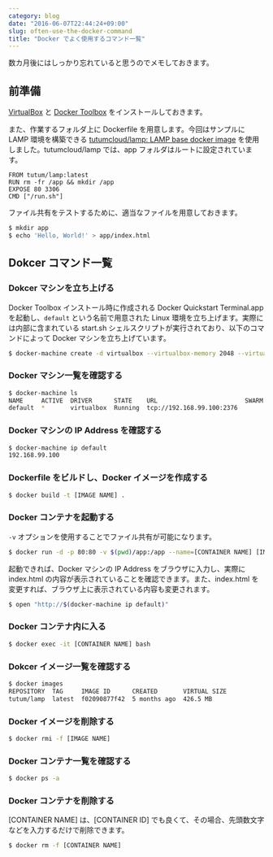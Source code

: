 ```yaml
---
category: blog
date: "2016-06-07T22:44:24+09:00"
slug: often-use-the-docker-command
title: "Docker でよく使用するコマンド一覧"
---
```


数カ月後にはしっかり忘れていると思うのでメモしておきます。

## 前準備

[VirtualBox](https://www.virtualbox.org/) と [Docker Toolbox](https://www.docker.com/docker-toolbox) をインストールしておきます。

また、作業するフォルダ上に Dockerfile を用意します。今回はサンプルに LAMP 環境を構築できる [tutumcloud/lamp: LAMP base docker image](https://github.com/tutumcloud/lamp) を使用しました。tutumcloud/lamp では、app フォルダはルートに設定されています。

```
FROM tutum/lamp:latest
RUN rm -fr /app && mkdir /app
EXPOSE 80 3306
CMD ["/run.sh"]
```

ファイル共有をテストするために、適当なファイルを用意しておきます。

```bash
$ mkdir app
$ echo 'Hello, World!' > app/index.html
```

## Dokcer コマンド一覧

### Dokcer マシンを立ち上げる

Docker Toolbox インストール時に作成される Docker Quickstart Terminal.app を起動し、`default` という名前で用意された Linux 環境を立ち上げます。実際には内部に含まれている start.sh シェルスクリプトが実行されており、以下のコマンドによって Docker マシンを立ち上げています。

```bash
$ docker-machine create -d virtualbox --virtualbox-memory 2048 --virtualbox-disk-size 204800 default
```

### Docker マシン一覧を確認する

```bash
$ docker-machine ls
NAME     ACTIVE  DRIVER      STATE    URL                        SWARM  DOCKER  ERRORS
default  *       virtualbox  Running  tcp://192.168.99.100:2376         v1.9.1
```

### Docker マシンの IP Address を確認する

```bash
$ docker-machine ip default
192.168.99.100
```

### Dockerfile をビルドし、Docker イメージを作成する

```bash
$ docker build -t [IMAGE NAME] .
```

### Docker コンテナを起動する

`-v` オプションを使用することでファイル共有が可能になります。

```bash
$ docker run -d -p 80:80 -v $(pwd)/app:/app --name=[CONTAINER NAME] [IMAGE NAME]
```

起動できれば、Docker マシンの IP Address をブラウザに入力し、実際に index.html の内容が表示されていることを確認できます。また、index.html を変更すれば、ブラウザ上に表示されている内容も変更されます。

```bash
$ open "http://$(docker-machine ip default)"
```

### Docker コンテナ内に入る

```bash
$ docker exec -it [CONTAINER NAME] bash
```

### Dokcer イメージ一覧を確認する

```bash
$ docker images
REPOSITORY  TAG     IMAGE ID      CREATED       VIRTUAL SIZE
tutum/lamp  latest  f02090877f42  5 months ago  426.5 MB
```

### Docker イメージを削除する

```bash
$ docker rmi -f [IMAGE NAME]
```

### Docker コンテナ一覧を確認する

```bash
$ docker ps -a
```

### Docker コンテナを削除する

[CONTAINER NAME] は、[CONTAINER ID] でも良くて、その場合、先頭数文字などを入力するだけで削除できます。

```bash
$ docker rm -f [CONTAINER NAME]
```
